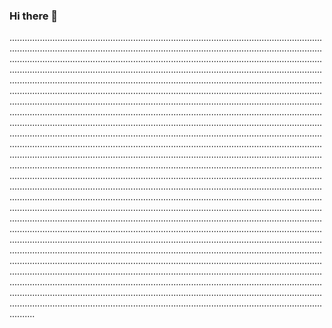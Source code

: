 ### Hi there 👋

..................................................................................................................................................................................................................................................................................................................................................................................................................................................................................................................................................................................................................................................................................................................................................................................................................................................................................................................................................................................................................................................................................................................................................................................................................................................................................................................................................................................................................................................................................................................................................................................................................................................................................................................................................................................................................................................................................................................................................................................................................................................................................................................................................................................................................................................................................................................................................................................................................................................................................................................................................................................................................................................................................................................................................................................................................................................................................................................................................................................................................................................................................................................................................................................................................................................................................................................................................................